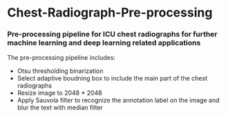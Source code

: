 # Chest-Radiograph-Pre-processing
### Pre-processing pipeline for ICU chest radiographs for further machine learning and deep learning related applications
The pre-processing pipeline includes:
- Otsu thresholding binarization
- Select adaptive boudning box to include the main part of the chest radiographs
- Resize image to 2048 * 2048
- Apply Sauvola filter to recognize the annotation label on the image and blur the text with median filter

